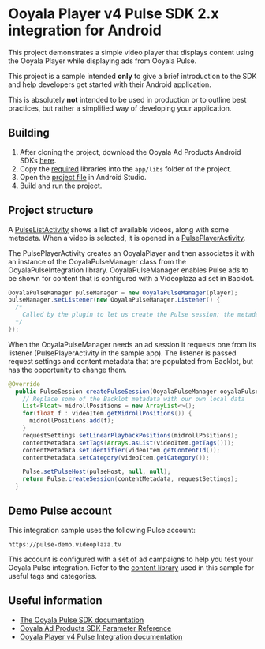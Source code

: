 # Ooyala Player v4 Pulse SDK 2.x integration for Android

This project demonstrates a simple video player that displays content using the Ooyala Player while displaying
ads from Ooyala Pulse.

This project is a sample intended **only** to give a brief introduction to the SDK and help developers get started with their Android application.

This is absolutely **not** intended to be used in production or to outline best practices, but rather a simplified way of developing your application.


## Building

1. After cloning the project, download the Ooyala Ad Products Android SDKs [here](http://support.ooyala.com/resources/mobile-and-client-sdks).
2. Copy the [required](app/libs/README.md) libraries into the `app/libs` folder of the project.
3. Open the [project file](app/build.gradle) in Android Studio.
5. Build and run the project.


## Project structure

A [PulseListActivity](app/src/main/java/com/ooyala/sample/lists/PulseListActivity.java) shows a list of available videos, along with some metadata. When a video is selected, it is opened in a [PulsePlayerActivity](app/src/main/java/com/ooyala/sample/players/PulsePlayerActivity.java).

The PulsePlayerActivity creates an OoyalaPlayer and then associates it with an instance of the OoyalaPulseManager class from the OoyalaPulseIntegration library. OoyalaPulseManager enables Pulse ads to be shown for content that is configured with a Videoplaza ad set in Backlot.

```java
OoyalaPulseManager pulseManager = new OoyalaPulseManager(player);
pulseManager.setListener(new OoyalaPulseManager.Listener() {
  /*
    Called by the plugin to let us create the Pulse session; the metadata retrieved from Backlot is provided here
  */
});
```

When the OoyalaPulseManager needs an ad session it requests one from its listener (PulsePlayerActivity in the sample app). The listener is passed request settings and content metadata that are populated from Backlot, but has the opportunity to change them.

```java
@Override
  public PulseSession createPulseSession(OoyalaPulseManager ooyalaPulseManager, Video video, String pulseHost, ContentMetadata contentMetadata, RequestSettings requestSettings) {
    // Replace some of the Backlot metadata with our own local data
    List<Float> midrollPositions = new ArrayList<>();
    for(float f : videoItem.getMidrollPositions()) {
      midrollPositions.add(f);
    }
    requestSettings.setLinearPlaybackPositions(midrollPositions);
    contentMetadata.setTags(Arrays.asList(videoItem.getTags()));
    contentMetadata.setIdentifier(videoItem.getContentId());
    contentMetadata.setCategory(videoItem.getCategory());

    Pulse.setPulseHost(pulseHost, null, null);
    return Pulse.createSession(contentMetadata, requestSettings);
  }
```

## Demo Pulse account

This integration sample uses the following Pulse account:
```
https://pulse-demo.videoplaza.tv
```

This account is configured with a set of ad campaigns to help you test your Ooyala Pulse integration. Refer to the [content library](app/src/main/res/raw/library.json) used in this sample for useful tags and categories.


## Useful information

- [The Ooyala Pulse SDK documentation](http://pulse-sdks.ooyala.com/android_2/latest/)
- [Ooyala Ad Products SDK Parameter Reference](http://support.ooyala.com/developers/ad-documentation/oadtech/ad_serving/dg/integration_sdk_parameter.html)
- [Ooyala Player v4 Pulse Integration documentation](https://apidocs.ooyala.com/android_mobilesdk/pulse_integration/html/index.html)
